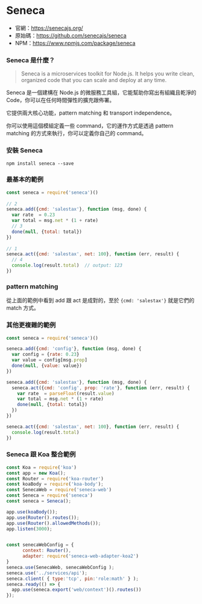 # Seneca

- 官網：<https://senecajs.org/>
- 原始碼：<https://github.com/senecajs/seneca>
- NPM：<https://www.npmjs.com/package/seneca>

### Seneca 是什麼？

> Seneca is a microservices toolkit for Node.js. It helps you write clean, organized code that you can scale and deploy at any time.

Seneca 是一個建構在 Node.js 的微服務工具組，它能幫助你寫出有組織且乾淨的 Code，你可以在任何時間彈性的擴充跟佈署。

它提供兩大核心功能，pattern matching 和 transport independence。

你可以使用這個模組定義一些 command，它的運作方式是透過 pattern matching 的方式來執行，你可以定義你自己的  command。

### 安裝 Seneca

```
npm install seneca --save
```

### 最基本的範例

```javascript
const seneca = require('seneca')()
 
// 2
seneca.add({cmd: 'salestax'}, function (msg, done) {
  var rate  = 0.23
  var total = msg.net * (1 + rate)
  // 3
  done(null, {total: total})
})
 
// 1
seneca.act({cmd: 'salestax', net: 100}, function (err, result) {
  // 4
  console.log(result.total)  // output: 123
})
```

### pattern matching

從上面的範例中看到 add 跟 act 是成對的，至於 `{cmd: 'salestax'}` 就是它們的 match 方式。

### 其他更複雜的範例

```javascript
const seneca = require('seneca')()

seneca.add({cmd: 'config'}, function (msg, done) {
  var config = {rate: 0.23}
  var value = config[msg.prop]
  done(null, {value: value})
})

seneca.add({cmd: 'salestax'}, function (msg, done) {
  seneca.act({cmd: 'config', prop: 'rate'}, function (err, result) {
    var rate  = parseFloat(result.value)
    var total = msg.net * (1 + rate)
    done(null, {total: total})
  })
})

seneca.act({cmd: 'salestax', net: 100}, function (err, result) {
  console.log(result.total)
})
```

### Seneca 跟 Koa 整合範例

```javascript
const Koa = require('koa')
const app = new Koa();
const Router = require('koa-router')
const koaBody = require('koa-body');
const SenecaWeb = require('seneca-web')
const Seneca = require('seneca')
const seneca = Seneca();

app.use(koaBody());
app.use(Router().routes());
app.use(Router().allowedMethods());
app.listen(3000);


const senecaWebConfig = {
      context: Router(),
      adapter: require('seneca-web-adapter-koa2')
}
seneca.use(SenecaWeb, senecaWebConfig );
seneca.use('../services/api');
seneca.client( { type:'tcp', pin:'role:math' } );
seneca.ready(() => {
  app.use(seneca.export('web/context')().routes())
});
```
